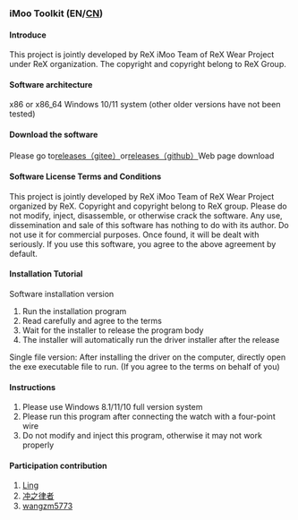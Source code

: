 ### iMoo Toolkit (EN/[CN](https://github.com/ReX-iMoo-Team/iMoo-Toolkit/blob/master/README_CN.md))


#### Introduce
This project is jointly developed by ReX iMoo Team of ReX Wear Project under ReX organization. The copyright and copyright belong to ReX Group.

#### Software architecture
x86 or x86_64 Windows 10/11 system (other older versions have not been tested)

#### Download the software
Please go to[releases（gitee）](https://gitee.com/ReXWear/xtcinstaller-release/releases/)or[releases（github）](https://github.com/ReX-iMoo-Team/iMoo-Toolkit/releases)Web page download

#### Software License Terms and Conditions
This project is jointly developed by ReX iMoo Team of ReX Wear Project organized by ReX.
Copyright and copyright belong to ReX group.
Please do not modify, inject, disassemble, or otherwise crack the software.
Any use, dissemination and sale of this software has nothing to do with its author.
Do not use it for commercial purposes. Once found, it will be dealt with seriously.
If you use this software, you agree to the above agreement by default.

#### Installation Tutorial
Software installation version
1. Run the installation program
2. Read carefully and agree to the terms
3. Wait for the installer to release the program body
4. The installer will automatically run the driver installer after the release

Single file version:
After installing the driver on the computer, directly open the exe executable file to run. (If you agree to the terms on behalf of you)

#### Instructions

1. Please use Windows 8.1/11/10 full version system
2. Please run this program after connecting the watch with a four-point wire
3. Do not modify and inject this program, otherwise it may not work properly

#### Participation contribution

1.  [Ling](https://space.bilibili.com/604197209)
2.  [冲之律者](https://space.bilibili.com/642265880)
3.  [wangzm5773](https://space.bilibili.com/480227395/)
